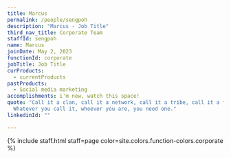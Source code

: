 ```yaml
---
title: Marcus
permalink: /people/sengpoh
description: "Marcus - Job Title"
third_nav_title: Corporate Team
staffId: sengpoh
name: Marcus
joinDate: May 2, 2023
functionId: corporate
jobTitle: Job Title
curProducts:
  - currentProducts
pastProducts:
  - Social media marketing
accomplishments: i'm new, watch this space!
quote: "Call it a clan, call it a network, call it a tribe, call it a family:
  Whatever you call it, whoever you are, you need one."
linkedinId: ""

---
```


{% include staff.html staff=page color=site.colors.function-colors.corporate %}
